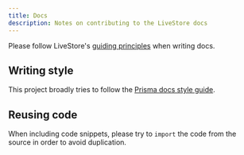 ```yaml
---
title: Docs
description: Notes on contributing to the LiveStore docs
---
```


Please follow LiveStore's [guiding principles](/contributing/contributing#guiding-principles) when writing docs.

## Writing style

This project broadly tries to follow the [Prisma docs style guide](https://www.prisma.io/docs/about/style-guide/writing-style).

## Reusing code

When including code snippets, please try to `import` the code from the source in order to avoid duplication.
